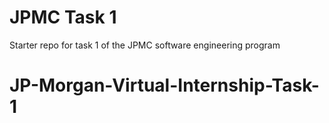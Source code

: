 # JPMC Task 1
Starter repo for task 1 of the JPMC software engineering program
# JP-Morgan-Virtual-Internship-Task-1
